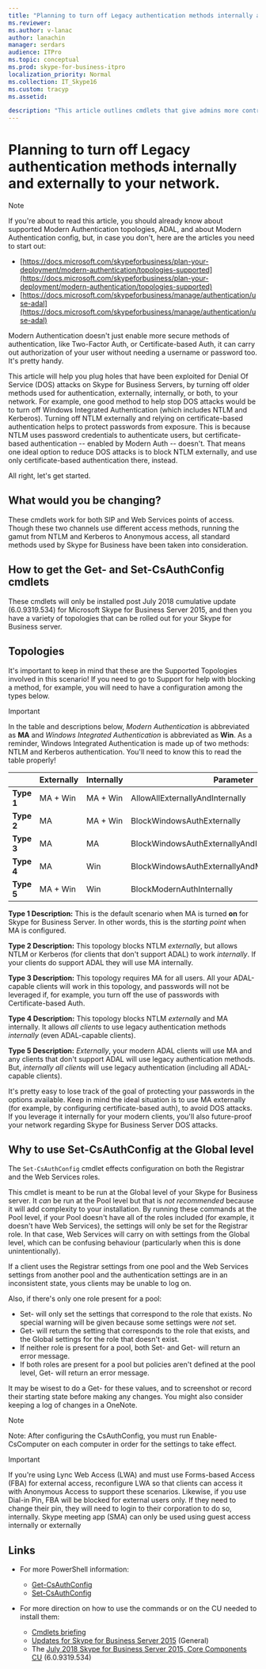 ```yaml
---
title: "Planning to turn off Legacy authentication methods internally and externally to your network"
ms.reviewer: 
ms.author: v-lanac
author: lanachin
manager: serdars
audience: ITPro
ms.topic: conceptual
ms.prod: skype-for-business-itpro
localization_priority: Normal
ms.collection: IT_Skype16
ms.custom: tracyp
ms.assetid: 

description: "This article outlines cmdlets that give admins more control of authentication methods used inside, and outside, of a business. Administrators can turn authentication methods on or off internally, or externally to their network."
---
```


# Planning to turn off Legacy authentication methods internally and externally to your network.

> [!NOTE]
> If you're about to read this article, you should already know about supported Modern Authentication topologies, ADAL, and about Modern Authentication config, but, in case you don't, here are the articles you need to start out: 
>  + [https://docs.microsoft.com/skypeforbusiness/plan-your-deployment/modern-authentication/topologies-supported](https://docs.microsoft.com/skypeforbusiness/plan-your-deployment/modern-authentication/topologies-supported)
>  + [https://docs.microsoft.com/skypeforbusiness/manage/authentication/use-adal](https://docs.microsoft.com/skypeforbusiness/manage/authentication/use-adal)
  
Modern Authentication doesn't just enable more secure methods of authentication, like Two-Factor Auth, or Certificate-based Auth, it can carry out authorization of your user without needing a username or password too. It's pretty handy.

This article will help you plug holes that have been exploited for Denial Of Service (DOS) attacks on Skype for Business Servers, by turning off older methods used for authentication, externally, internally, or both, to your network. For example, one good method to help stop DOS attacks would be to turn off Windows Integrated Authentication (which includes NTLM and Kerberos). Turning off NTLM externally and relying on certificate-based authentication helps to protect passwords from exposure. This is because NTLM uses password credentials to authenticate users, but certificate-based authentication -- enabled by Modern Auth -- doesn't. That means one ideal option to reduce DOS attacks is to block NTLM externally, and use only certificate-based authentication there, instead.

All right, let's get started.

## What would you be changing? 

These cmdlets work for both SIP and Web Services points of access. Though these two channels use different access methods, running the gamut from NTLM and Kerberos to Anonymous access, all standard methods used by Skype for Business have been taken into consideration.

## How to get the Get- and Set-CsAuthConfig cmdlets

These cmdlets will only be installed post July 2018 cumulative update (6.0.9319.534) for Microsoft Skype for Business Server 2015, and then you have a variety of topologies that can be rolled out for your Skype for Business server.

## Topologies

It's important to keep in mind that these are the Supported Topologies involved in this scenario! If you need to go to Support for help with blocking a method, for example, you will need to have a configuration among the types below. 

> [!IMPORTANT]
> In the table and descriptions below, *Modern Authentication* is abbreviated as __MA__ and *Windows Integrated Authentication* is abbreviated as __Win__. As a reminder, Windows Integrated Authentication is made up of two methods: NTLM and Kerberos authentication. You'll need to know this to read the table properly!


|       |Externally  |Internally  |Parameter  |
|---------|:---------|:---------|---------|
|__Type 1__   |  MA + Win       | MA + Win         |  AllowAllExternallyAndInternally       |
|__Type 2__   |  MA       | MA + Win         | BlockWindowsAuthExternally        |
|__Type 3__   |  MA       | MA        | BlockWindowsAuthExternallyAndInternally        |
|__Type 4__   |  MA       | Win        | BlockWindowsAuthExternallyAndModernAuthInternally    |
|__Type 5__   |  MA + Win       | Win        | BlockModernAuthInternally         |

__Type 1 Description:__ This is the default scenario when MA is turned __on__ for Skype for Business Server. In other words, this is the *starting point* when MA is configured.

__Type 2 Description:__ This topology blocks NTLM *externally*, but allows NTLM or Kerberos (for clients that don't support ADAL) to work *internally*. If your clients  do support ADAL they will use MA internally.

__Type 3 Description:__ This topology requires MA for all users. All your ADAL-capable clients will work in this topology, and passwords will not be leveraged if, for example, you turn off the use of passwords with Certificate-based Auth.

__Type 4 Description:__ This topology blocks NTLM *externally* and MA internally. It allows *all clients* to use legacy authentication methods *internally* (even ADAL-capable clients).

__Type 5 Description:__ *Externally*, your modern ADAL clients will use MA and any clients that don't support ADAL will use legacy authentication methods. But, *internally* *all clients* will use legacy authentication (including all ADAL-capable clients).

It's pretty easy to lose track of the goal of protecting your passwords in the options available. Keep in mind the ideal situation is to use MA externally (for example, by configuring certificate-based auth), to avoid DOS attacks. If you leverage it internally for your modern clients, you'll also future-proof your network regarding Skype for Business Server DOS attacks.

## Why to use Set-CsAuthConfig at the Global level

The `Set-CsAuthConfig` cmdlet effects configuration on both the Registrar and the Web Services roles.

This cmdlet is meant to be run at the Global level of your Skype for Business server. It *can* be run at the Pool level but that is *not recommended* because it will add complexity to your installation. By running these commands at the Pool level, if your Pool doesn't have all of the roles included (for example, it doesn't have Web Services), the settings will only be set for the Registrar role. In that case, Web Services will carry on with settings from the Global level, which can be confusing behaviour (particularly when this is done unintentionally).

If a client uses the Registrar settings from one pool and the Web Services settings from another pool and the authentication settings are in an inconsistent state, yous clients may be unable to log on.

Also, if there's only one role present for a pool: 
* Set- will only set the settings that correspond to the role that exists. No special warning will be given because some settings were *not* set. 
* Get- will return the setting that corresponds to the role that exists, and the Global settings for the role that doesn't exist.
* If neither role is present for a pool, both Set- and Get- will return an error message.
* If both roles are present for a pool but policies aren't defined at the pool level, Get- will return an error message.

It may be wisest to do a Get- for these values, and to screenshot or record their starting state before making any changes. You might also consider keeping a log of changes in a OneNote.

> [!NOTE]
> 
> Note: After configuring the CsAuthConfig, you must run Enable-CsComputer on each computer in order for the settings to take effect.

> [!IMPORTANT]
> If you're using Lync Web Access (LWA) and must use Forms-based Access (FBA) for external access, reconfigure LWA so that clients can access it with Anonymous Access to support these scenarios. Likewise, if you use Dial-in Pin, FBA will be blocked for external users only. If they need to change their pin, they will need to login to their corporation to do so, internally. Skype meeting app (SMA) can only be used using guest access internally or externally

## Links 
- For more PowerShell information:
    -  [Get-CsAuthConfig](https://docs.microsoft.com/powershell/module/skype/get-csauthconfig?view=skype-ps)
    -  [Set-CsAuthConfig](https://docs.microsoft.com/en-us/powershell/module/skype/set-csauthconfig?view=skype-ps)

- For more direction on how to use the commands or on the CU needed to install them:
    - [Cmdlets briefing](https://support.microsoft.com/en-us/help/4346673/new-cmdlets-to-manage-skype-for-business-server-2015-authentication)
    - [Updates for Skype for Business Server 2015](https://support.microsoft.com/en-us/help/3061064/updates-for-skype-for-business-server-2015) (General)
    - The [July 2018 Skype for Business Server 2015, Core Components CU](https://support.microsoft.com/en-us/help/4340903/july-2018-cumulative-update-6-0-9319-534-for-skype-for-business-server) (6.0.9319.534)


 
